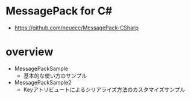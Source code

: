 # MessagePack for C#


- https://github.com/neuecc/MessagePack-CSharp

# overview

- MessagePackSample
    - 基本的な使い方のサンプル
- MessagePackSample2
    - Keyアトリビュートによるシリアライズ方法のカスタマイズサンプル
